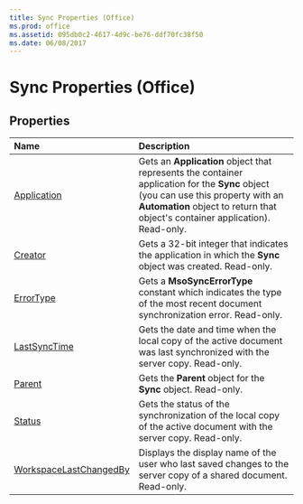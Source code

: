 ```yaml
---
title: Sync Properties (Office)
ms.prod: office
ms.assetid: 095db0c2-4617-4d9c-be76-ddf70fc38f50
ms.date: 06/08/2017
---
```



# Sync Properties (Office)

## Properties



|**Name**|**Description**|
|:-----|:-----|
|[Application](sync-application-property-office.md)|Gets an **Application** object that represents the container application for the **Sync** object (you can use this property with an **Automation** object to return that object's container application). Read-only.|
|[Creator](sync-creator-property-office.md)|Gets a 32-bit integer that indicates the application in which the **Sync** object was created. Read-only.|
|[ErrorType](sync-errortype-property-office.md)|Gets a **MsoSyncErrorType** constant which indicates the type of the most recent document synchronization error. Read-only.|
|[LastSyncTime](sync-lastsynctime-property-office.md)|Gets the date and time when the local copy of the active document was last synchronized with the server copy. Read-only.|
|[Parent](sync-parent-property-office.md)|Gets the **Parent** object for the **Sync** object. Read-only.|
|[Status](sync-status-property-office.md)|Gets the status of the synchronization of the local copy of the active document with the server copy. Read-only.|
|[WorkspaceLastChangedBy](sync-workspacelastchangedby-property-office.md)|Displays the display name of the user who last saved changes to the server copy of a shared document. Read-only.|

